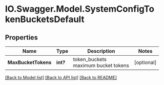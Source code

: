 # IO.Swagger.Model.SystemConfigTokenBucketsDefault
## Properties

Name | Type | Description | Notes
------------ | ------------- | ------------- | -------------
**MaxBucketTokens** | **int?** | token_buckets maximum bucket tokens | [optional] 

[[Back to Model list]](../README.md#documentation-for-models) [[Back to API list]](../README.md#documentation-for-api-endpoints) [[Back to README]](../README.md)

